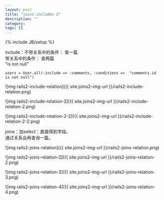 ```yaml
---
layout: post
title: "joins includes 2"
description: ""
category: 
tags: []
---
```

{% include JB/setup %}


include：不带关系中的条件： 查一篇  
带关系中的条件： 查两篇  
"is not null"  

	users = User.all(:include => :comments, :conditions =>  "comments.id is not null")  

![img rails2-include-relation]({{ site.joins2-img-url }}/rails2-include-relation.png)


![img rails2-include-relation-2]({{ site.joins2-img-url }}/rails2-include-relation-2.png)


![img rails2-include-relation-2-2]({{ site.joins2-img-url }}/rails2-include-relation-2-2.png)

joins：加select：直接得到字段。  
通过关系会再查询一篇。  

![img rails2-joins-relation]({{ site.joins2-img-url }}/rails2-joins-relation.png)

![img rails2-joins-relation-2]({{ site.joins2-img-url }}/rails2-joins-relation-2.png)

![img rails2-joins-relation-3]({{ site.joins2-img-url }}/rails2-joins-relation-3.png)

![img rails2-joins-relation-4]({{ site.joins2-img-url }}/rails2-joins-relation-4.png)

